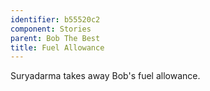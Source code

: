 ```yaml
---
identifier: b55520c2
component: Stories
parent: Bob The Best 
title: Fuel Allowance
---
```

Suryadarma takes away Bob's fuel allowance.

